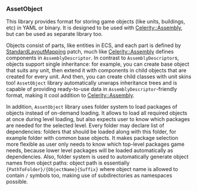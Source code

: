 ### AssetObject

This library provides format for storing game objects (like units, buildings, etc) in YAML or binary. It is designed
to be used with [Celerity::Assembly](../Celerity/Extension/Assembly/README.md), but can be used as separate library too.

Objects consist of parts, like entities in ECS, and each part is defined by
[StandardLayoutMapping](../../../Service/StandardLayoutMapping/README.md) patch, much like
[Celerity::Assembly](../Celerity/Extension/Assembly/README.md) defines components in `AssemblyDescriptor`.
In contrast to `AssemblyDescriptor`s, objects support single inheritance: for example, you can create base object
that suits any unit, then extend it with components in child objects that are created for every unit. And then, you
can create child classes with unit skins too! `AssetObject` library automatically unwraps inheritance trees and
is capable of providing ready-to-use data in `AssemblyDescriptor`-friendly format, making it cool addition to
[Celerity::Assembly](../Celerity/Extension/Assembly/README.md).

In addition, `AssetObject` library uses folder system to load packages of objects instead of on-demand loading. It 
allows to load all required objects at once during level loading, but also expects user to know which packages are
needed for the selected level. Every folder may declare list of dependencies: folders that should be loaded along
with this folder, for example folder with common base objects. It makes package selection more flexible as user only
needs to know which top-level packages game needs, because lower level packages will be loaded automatically as
dependencies. Also, folder system is used to automatically generate object names from object paths: object path
is essentially `{PathToFolder}/{ObjectName}{Suffix}` where object name is allowed to contain `/` symbols too, making
use of subdirectories as namespaces possible.